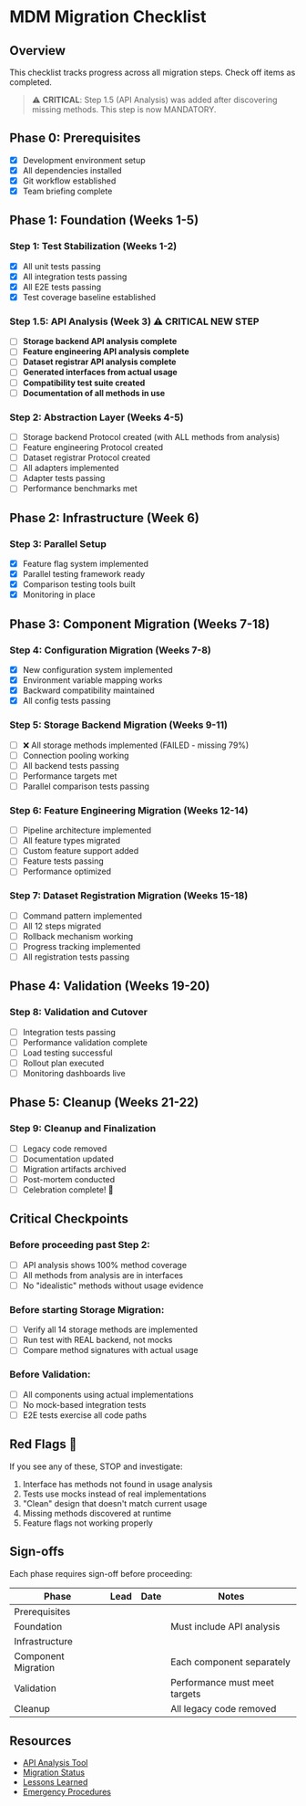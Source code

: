 # MDM Migration Checklist

## Overview

This checklist tracks progress across all migration steps. Check off items as completed.

> ⚠️ **CRITICAL**: Step 1.5 (API Analysis) was added after discovering missing methods. This step is now MANDATORY.

## Phase 0: Prerequisites

- [x] Development environment setup
- [x] All dependencies installed
- [x] Git workflow established
- [x] Team briefing complete

## Phase 1: Foundation (Weeks 1-5)

### Step 1: Test Stabilization (Weeks 1-2)
- [x] All unit tests passing
- [x] All integration tests passing
- [x] All E2E tests passing
- [x] Test coverage baseline established

### Step 1.5: API Analysis (Week 3) ⚠️ CRITICAL NEW STEP
- [ ] **Storage backend API analysis complete**
- [ ] **Feature engineering API analysis complete**
- [ ] **Dataset registrar API analysis complete**
- [ ] **Generated interfaces from actual usage**
- [ ] **Compatibility test suite created**
- [ ] **Documentation of all methods in use**

### Step 2: Abstraction Layer (Weeks 4-5)
- [ ] Storage backend Protocol created (with ALL methods from analysis)
- [ ] Feature engineering Protocol created
- [ ] Dataset registrar Protocol created
- [ ] All adapters implemented
- [ ] Adapter tests passing
- [ ] Performance benchmarks met

## Phase 2: Infrastructure (Week 6)

### Step 3: Parallel Setup
- [x] Feature flag system implemented
- [x] Parallel testing framework ready
- [x] Comparison testing tools built
- [x] Monitoring in place

## Phase 3: Component Migration (Weeks 7-18)

### Step 4: Configuration Migration (Weeks 7-8)
- [x] New configuration system implemented
- [x] Environment variable mapping works
- [x] Backward compatibility maintained
- [x] All config tests passing

### Step 5: Storage Backend Migration (Weeks 9-11)
- [ ] ❌ All storage methods implemented (FAILED - missing 79%)
- [ ] Connection pooling working
- [ ] All backend tests passing
- [ ] Performance targets met
- [ ] Parallel comparison tests passing

### Step 6: Feature Engineering Migration (Weeks 12-14)
- [ ] Pipeline architecture implemented
- [ ] All feature types migrated
- [ ] Custom feature support added
- [ ] Feature tests passing
- [ ] Performance optimized

### Step 7: Dataset Registration Migration (Weeks 15-18)
- [ ] Command pattern implemented
- [ ] All 12 steps migrated
- [ ] Rollback mechanism working
- [ ] Progress tracking implemented
- [ ] All registration tests passing

## Phase 4: Validation (Weeks 19-20)

### Step 8: Validation and Cutover
- [ ] Integration tests passing
- [ ] Performance validation complete
- [ ] Load testing successful
- [ ] Rollout plan executed
- [ ] Monitoring dashboards live

## Phase 5: Cleanup (Weeks 21-22)

### Step 9: Cleanup and Finalization
- [ ] Legacy code removed
- [ ] Documentation updated
- [ ] Migration artifacts archived
- [ ] Post-mortem conducted
- [ ] Celebration complete! 🎉

## Critical Checkpoints

### Before proceeding past Step 2:
- [ ] API analysis shows 100% method coverage
- [ ] All methods from analysis are in interfaces
- [ ] No "idealistic" methods without usage evidence

### Before starting Storage Migration:
- [ ] Verify all 14 storage methods are implemented
- [ ] Run test with REAL backend, not mocks
- [ ] Compare method signatures with actual usage

### Before Validation:
- [ ] All components using actual implementations
- [ ] No mock-based integration tests
- [ ] E2E tests exercise all code paths

## Red Flags 🚩

If you see any of these, STOP and investigate:

1. Interface has methods not found in usage analysis
2. Tests use mocks instead of real implementations
3. "Clean" design that doesn't match current usage
4. Missing methods discovered at runtime
5. Feature flags not working properly

## Sign-offs

Each phase requires sign-off before proceeding:

| Phase | Lead | Date | Notes |
|-------|------|------|-------|
| Prerequisites | | | |
| Foundation | | | Must include API analysis |
| Infrastructure | | | |
| Component Migration | | | Each component separately |
| Validation | | | Performance must meet targets |
| Cleanup | | | All legacy code removed |

## Resources

- [API Analysis Tool](../analyze_backend_api_usage.py)
- [Migration Status](MIGRATION_STATUS.md)
- [Lessons Learned](../LESSONS_LEARNED_API_Analysis.md)
- [Emergency Procedures](emergency-rollback.md)